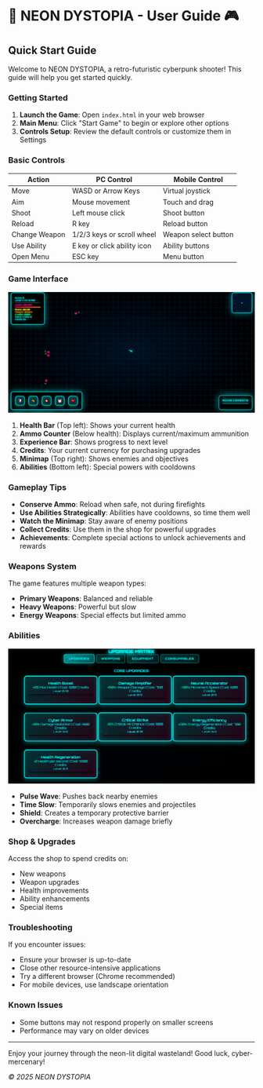 # 🌌 NEON DYSTOPIA - User Guide 🎮

## Quick Start Guide

Welcome to NEON DYSTOPIA, a retro-futuristic cyberpunk shooter! This guide will help you get started quickly.

### Getting Started

1. **Launch the Game**: Open `index.html` in your web browser
2. **Main Menu**: Click "Start Game" to begin or explore other options
3. **Controls Setup**: Review the default controls or customize them in Settings

### Basic Controls

| Action | PC Control | Mobile Control |
|--------|------------|---------------|
| Move | WASD or Arrow Keys | Virtual joystick |
| Aim | Mouse movement | Touch and drag |
| Shoot | Left mouse click | Shoot button |
| Reload | R key | Reload button |
| Change Weapon | 1/2/3 keys or scroll wheel | Weapon select button |
| Use Ability | E key or click ability icon | Ability buttons |
| Open Menu | ESC key | Menu button |

### Game Interface

![In-Game HUD](pics/hud.png)

1. **Health Bar** (Top left): Shows your current health
2. **Ammo Counter** (Below health): Displays current/maximum ammunition
3. **Experience Bar**: Shows progress to next level
4. **Credits**: Your current currency for purchasing upgrades
5. **Minimap** (Top right): Shows enemies and objectives
6. **Abilities** (Bottom left): Special powers with cooldowns

### Gameplay Tips

- **Conserve Ammo**: Reload when safe, not during firefights
- **Use Abilities Strategically**: Abilities have cooldowns, so time them well
- **Watch the Minimap**: Stay aware of enemy positions
- **Collect Credits**: Use them in the shop for powerful upgrades
- **Achievements**: Complete special actions to unlock achievements and rewards

### Weapons System

The game features multiple weapon types:
- **Primary Weapons**: Balanced and reliable
- **Heavy Weapons**: Powerful but slow
- **Energy Weapons**: Special effects but limited ammo

### Abilities

![Abilities Interface](pics/abilities.png)

- **Pulse Wave**: Pushes back nearby enemies
- **Time Slow**: Temporarily slows enemies and projectiles
- **Shield**: Creates a temporary protective barrier
- **Overcharge**: Increases weapon damage briefly

### Shop & Upgrades

Access the shop to spend credits on:
- New weapons
- Weapon upgrades
- Health improvements
- Ability enhancements
- Special items

### Troubleshooting

If you encounter issues:
- Ensure your browser is up-to-date
- Close other resource-intensive applications
- Try a different browser (Chrome recommended)
- For mobile devices, use landscape orientation

### Known Issues

- Some buttons may not respond properly on smaller screens
- Performance may vary on older devices

---

Enjoy your journey through the neon-lit digital wasteland! Good luck, cyber-mercenary!

*© 2025 NEON DYSTOPIA*